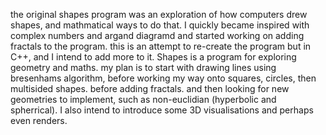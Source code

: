 the original shapes program was an exploration of how computers drew shapes, and mathmatical ways to do that.
I quickly became inspired with complex numbers and argand diagramd and started working on adding fractals to 
the program. this is an attempt to re-create the program but in C++, and I intend to add more to it. Shapes 
is a program for exploring geometry and maths. my plan is to start with drawing lines using bresenhams 
algorithm, before working my way onto squares, circles, then multisided shapes. before adding fractals. and 
then looking for new geometries to implement, such as non-euclidian (hyperbolic and spherrical). I also 
intend to introduce some 3D visualisations and perhaps even renders.

